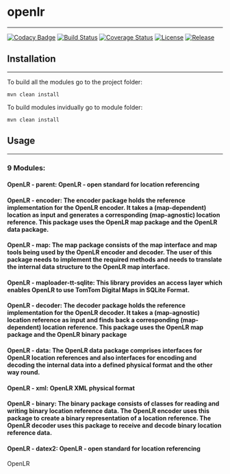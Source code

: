 # openlr
----------

[![Codacy Badge](https://api.codacy.com/project/badge/Grade/7d866929be7c43cdae32dac4be3eaa6f)](https://www.codacy.com/app/rijnb/openlr?utm_source=github.com&amp;utm_medium=referral&amp;utm_content=tomtom-international/openlr&amp;utm_campaign=Badge_Grade)
[![Build Status](https://img.shields.io/travis/tomtom-international/openlr.svg?branch=master)](https://travis-ci.org/tomtom-international/openlr.svg?branch=master)
[![Coverage Status](https://coveralls.io/repos/github/tomtom-international/openlr/badge.svg)](https://coveralls.io/github/tomtom-international/openlr)
[![License](http://img.shields.io/badge/license-APACHE2-blue.svg)]()
[![Release](https://img.shields.io/github/release/tomtom-international/openlr.svg?maxAge=3600)](https://github.com/tomtom-international/openlr/releases)

## Installation
----------------

To build all the modules go to the project folder:

```maven
mvn clean install
```

To build modules invidually go to module folder:


```maven
mvn clean install
```


## Usage
---------

### 9 Modules:
#### OpenLR - parent: OpenLR - open standard for location referencing
#### OpenLR - encoder:	The encoder package holds the reference implementation for the OpenLR encoder. It takes a (map-dependent) location as input and generates a corresponding (map-agnostic) location reference. This package uses the OpenLR map package and the OpenLR data package.
#### OpenLR - map:	The map package consists of the map interface and map tools being used by the OpenLR encoder and decoder. The user of this package needs to implement the required methods and needs to translate the internal data structure to the OpenLR map interface.
#### OpenLR - maploader-tt-sqlite:	This library provides an access layer which enables OpenLR to use TomTom Digital Maps in SQLite Format.
#### OpenLR - decoder:	The decoder package holds the reference implementation for the OpenLR decoder. It takes a (map-agnostic) location reference as input and finds back a corresponding (map-dependent) location reference. This package uses the OpenLR map package and the OpenLR binary package
#### OpenLR - data:	The OpenLR data package comprises interfaces for OpenLR location references and also interfaces for encoding and decoding the internal data into a defined physical format and the other way round.
#### OpenLR - xml:	OpenLR XML physical format
#### OpenLR - binary:	The binary package consists of classes for reading and writing binary location reference data. The OpenLR encoder uses this package to create a binary representation of a location reference. The OpenLR decoder uses this package to receive and decode binary location reference data.
#### OpenLR - datex2:	OpenLR - open standard for location referencing
OpenLR
